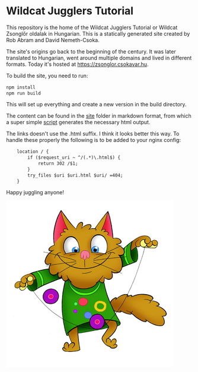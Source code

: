 # Wildcat Jugglers Tutorial

This repository is the home of the Wildcat Jugglers Tutorial 
or Wildcat Zsonglőr oldalak in Hungarian. This is a 
statically generated site created by Rob Abram and 
David Nemeth-Csoka. 

The site's origins go back to the beginning of the century. 
It was later translated to Hungarian, went around 
multiple domains and lived in different formats. Today it's 
hosted at https://zsonglor.csokavar.hu.

To build the site, you need to run:

``` 
npm install
npm run build
```

This will set up everything and create a new version in the 
build directory.

The content can be found in the [site](site) folder in 
markdown format, from which a super simple [script](src/index.ts) 
generates the necessary html output.

The links doesn't use the .html suffix. I think it looks 
better this way. To handle these properly the following is 
to be added to your nginx config:

```
	location / {
		if ($request_uri ~ ^/(.*)\.html$) {
			return 302 /$1;
		}
		try_files $uri $uri.html $uri/ =404;
	}
```

Happy juggling anyone!

![img](site/images/diabolo-macska.png)
